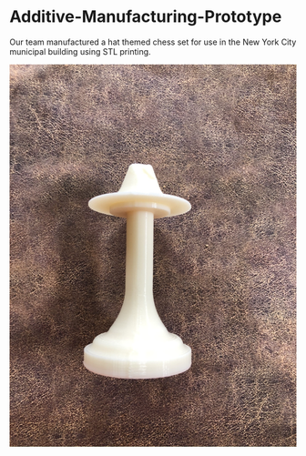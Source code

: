 # Additive-Manufacturing-Prototype
Our team manufactured a hat themed chess set for use in the New York City municipal building using STL printing.

![Chess Piece](ChessPiece.JPEG)
